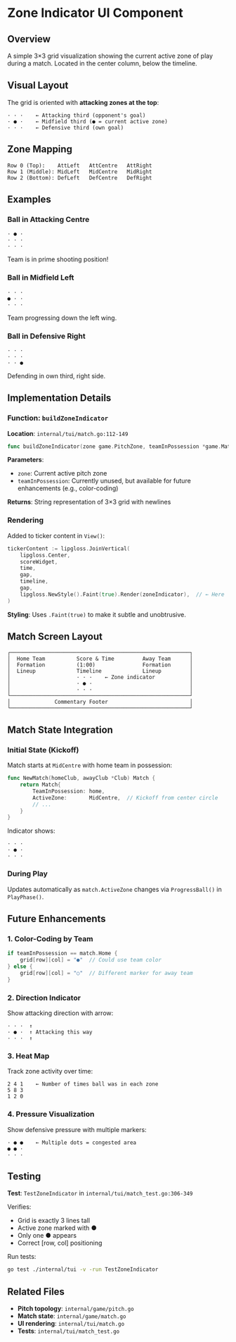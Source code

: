 # Zone Indicator UI Component

## Overview

A simple 3×3 grid visualization showing the current active zone of play during a match. Located in the center column, below the timeline.

## Visual Layout

The grid is oriented with **attacking zones at the top**:

```
· · ·    ← Attacking third (opponent's goal)
· ● ·    ← Midfield third (● = current active zone)
· · ·    ← Defensive third (own goal)
```

## Zone Mapping

```
Row 0 (Top):    AttLeft   AttCentre   AttRight
Row 1 (Middle): MidLeft   MidCentre   MidRight
Row 2 (Bottom): DefLeft   DefCentre   DefRight
```

## Examples

### Ball in Attacking Centre
```
· ● ·
· · ·
· · ·
```
Team is in prime shooting position!

### Ball in Midfield Left
```
· · ·
● · ·
· · ·
```
Team progressing down the left wing.

### Ball in Defensive Right
```
· · ·
· · ·
· · ●
```
Defending in own third, right side.

## Implementation Details

### Function: `buildZoneIndicator`
**Location**: `internal/tui/match.go:112-149`

```go
func buildZoneIndicator(zone game.PitchZone, teamInPossession *game.MatchParticipant) string
```

**Parameters**:
- `zone`: Current active pitch zone
- `teamInPossession`: Currently unused, but available for future enhancements (e.g., color-coding)

**Returns**: String representation of 3×3 grid with newlines

### Rendering

Added to ticker content in `View()`:

```go
tickerContent := lipgloss.JoinVertical(
    lipgloss.Center,
    scoreWidget,
    time,
    gap,
    timeline,
    gap,
    lipgloss.NewStyle().Faint(true).Render(zoneIndicator),  // ← Here
)
```

**Styling**: Uses `.Faint(true)` to make it subtle and unobtrusive.

## Match Screen Layout

```
┌─────────────────────────────────────────────────────────┐
│  Home Team          Score & Time         Away Team      │
│  Formation          (1:00)               Formation      │
│  Lineup             Timeline             Lineup         │
│                     · · ·    ← Zone indicator           │
│                     · ● ·                               │
│                     · · ·                               │
└─────────────────────────────────────────────────────────┘
│              Commentary Footer                          │
└─────────────────────────────────────────────────────────┘
```

## Match State Integration

### Initial State (Kickoff)
Match starts at `MidCentre` with home team in possession:

```go
func NewMatch(homeClub, awayClub *Club) Match {
    return Match{
        TeamInPossession: home,
        ActiveZone:       MidCentre,  // Kickoff from center circle
        // ...
    }
}
```

Indicator shows:
```
· · ·
· ● ·
· · ·
```

### During Play
Updates automatically as `match.ActiveZone` changes via `ProgressBall()` in `PlayPhase()`.

## Future Enhancements

### 1. Color-Coding by Team
```go
if teamInPossession == match.Home {
    grid[row][col] = "●"  // Could use team color
} else {
    grid[row][col] = "○"  // Different marker for away team
}
```

### 2. Direction Indicator
Show attacking direction with arrow:
```
· · ·  ↑
· ● ·  ↑ Attacking this way
· · ·  ↑
```

### 3. Heat Map
Track zone activity over time:
```
2 4 1    ← Number of times ball was in each zone
5 8 3
1 2 0
```

### 4. Pressure Visualization
Show defensive pressure with multiple markers:
```
· ● ●    ← Multiple dots = congested area
● ● ·
· · ·
```

## Testing

**Test**: `TestZoneIndicator` in `internal/tui/match_test.go:306-349`

Verifies:
- Grid is exactly 3 lines tall
- Active zone marked with ●
- Only one ● appears
- Correct [row, col] positioning

Run tests:
```bash
go test ./internal/tui -v -run TestZoneIndicator
```

## Related Files

- **Pitch topology**: `internal/game/pitch.go`
- **Match state**: `internal/game/match.go`
- **UI rendering**: `internal/tui/match.go`
- **Tests**: `internal/tui/match_test.go`

